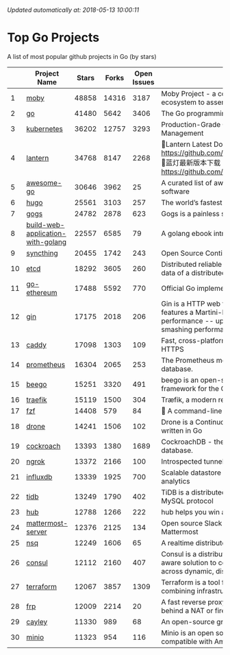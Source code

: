 *Updated automatically at: 2018-05-13 10:00:11* 
# Top Go Projects
A list of most popular github projects in Go (by stars)

|    | Project Name | Stars | Forks | Open Issues | Description |
| -- | ------------ | ----- | ----- | ----------- | ----------- |
| 1 | [moby](https://github.com/moby/moby) | 48858 | 14316 | 3187 | Moby Project - a collaborative project for the container ecosystem to assemble container-based systems |
| 2 | [go](https://github.com/golang/go) | 41480 | 5642 | 3406 | The Go programming language |
| 3 | [kubernetes](https://github.com/kubernetes/kubernetes) | 36202 | 12757 | 3293 | Production-Grade Container Scheduling and Management |
| 4 | [lantern](https://github.com/getlantern/lantern) | 34768 | 8147 | 2268 | 🔴Lantern Latest Download https://github.com/getlantern/lantern/releases/tag/latest 🔴蓝灯最新版本下载 https://github.com/getlantern/forum/issues/833 🔴  |
| 5 | [awesome-go](https://github.com/avelino/awesome-go) | 30646 | 3962 | 25 | A curated list of awesome Go frameworks, libraries and software |
| 6 | [hugo](https://github.com/gohugoio/hugo) | 25561 | 3103 | 257 | The world’s fastest framework for building websites. |
| 7 | [gogs](https://github.com/gogits/gogs) | 24782 | 2878 | 623 | Gogs is a painless self-hosted Git service. |
| 8 | [build-web-application-with-golang](https://github.com/astaxie/build-web-application-with-golang) | 22557 | 6585 | 79 | A golang ebook intro how to build a web with golang |
| 9 | [syncthing](https://github.com/syncthing/syncthing) | 20455 | 1742 | 243 | Open Source Continuous File Synchronization |
| 10 | [etcd](https://github.com/coreos/etcd) | 18292 | 3605 | 260 | Distributed reliable key-value store for the most critical data of a distributed system |
| 11 | [go-ethereum](https://github.com/ethereum/go-ethereum) | 17488 | 5592 | 770 | Official Go implementation of the Ethereum protocol |
| 12 | [gin](https://github.com/gin-gonic/gin) | 17175 | 2018 | 206 | Gin is a HTTP web framework written in Go (Golang). It features a Martini-like API with much better performance -- up to 40 times faster. If you need smashing performance, get yourself some Gin. |
| 13 | [caddy](https://github.com/mholt/caddy) | 17098 | 1303 | 109 | Fast, cross-platform HTTP/2 web server with automatic HTTPS |
| 14 | [prometheus](https://github.com/prometheus/prometheus) | 16304 | 2065 | 253 | The Prometheus monitoring system and time series database. |
| 15 | [beego](https://github.com/astaxie/beego) | 15251 | 3320 | 491 | beego is an open-source, high-performance web framework for the Go programming language. |
| 16 | [traefik](https://github.com/containous/traefik) | 15119 | 1500 | 304 | Træfik, a modern reverse proxy |
| 17 | [fzf](https://github.com/junegunn/fzf) | 14408 | 579 | 84 | :cherry_blossom: A command-line fuzzy finder |
| 18 | [drone](https://github.com/drone/drone) | 14241 | 1506 | 102 | Drone is a Continuous Delivery platform built on Docker, written in Go |
| 19 | [cockroach](https://github.com/cockroachdb/cockroach) | 13393 | 1380 | 1689 | CockroachDB - the open source, cloud-native SQL database. |
| 20 | [ngrok](https://github.com/inconshreveable/ngrok) | 13372 | 2166 | 100 | Introspected tunnels to localhost |
| 21 | [influxdb](https://github.com/influxdata/influxdb) | 13339 | 1925 | 700 | Scalable datastore for metrics, events, and real-time analytics |
| 22 | [tidb](https://github.com/pingcap/tidb) | 13249 | 1790 | 402 | TiDB is a distributed HTAP database compatible with the MySQL protocol  |
| 23 | [hub](https://github.com/github/hub) | 12788 | 1266 | 222 | hub helps you win at git. |
| 24 | [mattermost-server](https://github.com/mattermost/mattermost-server) | 12376 | 2125 | 134 | Open source Slack-alternative in Golang and React - Mattermost |
| 25 | [nsq](https://github.com/nsqio/nsq) | 12249 | 1606 | 65 | A realtime distributed messaging platform |
| 26 | [consul](https://github.com/hashicorp/consul) | 12112 | 2160 | 407 | Consul is a distributed, highly available, and data center aware solution to connect and configure applications across dynamic, distributed infrastructure. |
| 27 | [terraform](https://github.com/hashicorp/terraform) | 12067 | 3857 | 1309 | Terraform is a tool for building, changing, and combining infrastructure safely and efficiently. |
| 28 | [frp](https://github.com/fatedier/frp) | 12009 | 2214 | 20 | A fast reverse proxy to help you expose a local server behind a NAT or firewall to the internet. |
| 29 | [cayley](https://github.com/cayleygraph/cayley) | 11330 | 989 | 68 | An open-source graph database |
| 30 | [minio](https://github.com/minio/minio) | 11323 | 954 | 116 | Minio is an open source object storage server compatible with Amazon S3 APIs |
